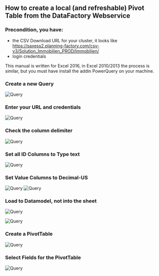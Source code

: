 ## How to create a local (and refreshable) Pivot Table from the DataFactory Webservice

### Precondition, you have:
* the CSV Download URL for your cluster, it looks like https://saxess2.planning-factory.com/csv-v3/Solution_Immobilien_PROD/Immobilien/
* login credentials

This manual is written for Excel 2016, in Excel 2010/2013 the process is similar, but you must have install the addin PowerQuery on your machine.

### Create a new Query

![Query](images/1.PNG)

### Enter your URL and credentials

![Query](images/2.PNG)

### Check the column delimiter

![Query](images/3.PNG)

### Set all ID Columns to Type text
![Query](images/4a.PNG)
### Set Value Columns to Decimal-US
![Query](images/4b.PNG)
![Query](images/4c.PNG)
### Load to Datamodel, not into the sheet
![Query](images/5.PNG)

![Query](images/6.PNG)
### Create a PivotTable

![Query](images/7.PNG)

### Select Fields for the PivotTable
![Query](images/8.PNG)
